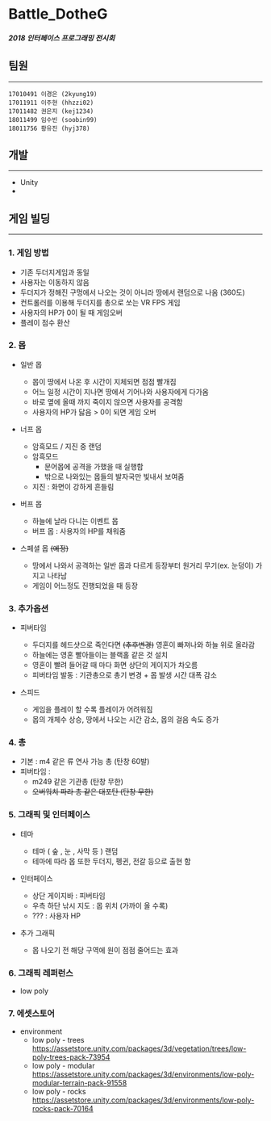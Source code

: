 # Battle_DotheG
##### 2018 인터페이스 프로그래밍 전시회

## **팀원**
***
    17010491 이경은 (2kyung19)
    17011911 이주현 (hhzzi02)
    17011482 권은지 (kej1234)
    18011499 임수빈 (soobin99)
    18011756 황유진 (hyj378)


## **개발**
***
* Unity
* 


## **게임 빌딩**
***
### **1. 게임 방법**

* 기존 두더지게임과 동일
* 사용자는 이동하지 않음
* 두더지가 정해진 구멍에서 나오는 것이 아니라 땅에서 랜덤으로 나옴 (360도)
* 컨트롤러를 이용해 두더지를 총으로 쏘는 VR FPS 게임
* 사용자의 HP가 0이 될 때 게임오버
* 플레이 점수 환산
    
### **2. 몹**

* 일반 몹    
    * 몹이 땅에서 나온 후 시간이 지체되면 점점 빨개짐
    * 어느 일정 시간이 지나면 땅에서 기어나와 사용자에게 다가옴
    * 바로 옆에 올때 까지 죽이지 않으면 사용자를 공격함
    * 사용자의 HP가 닳음 > 0이 되면 게임 오버

* 너프 몹
    * 암흑모드 / 지진 중 랜덤
    * 암흑모드
        * 문어몹에 공격을 가했을 때 실행함
        * 밖으로 나와있는 몹들의 발자국만 빛내서 보여줌
    * 지진 : 화면이 강하게 흔들림

* 버프 몹
    * 하늘에 날라 다니는 이벤트 몹
    * 버프 몹 : 사용자의 HP를 채워줌

* 스페셜 몹
~~(예정)~~
    * 땅에서 나와서 공격하는 일반 몹과 다르게 등장부터 원거리 무기(ex. 눈덩이) 가지고 나타남
    * 게임이 어느정도 진행되었을 때 등장

### **3. 추가옵션**
* 피버타임
    * 두더지를 헤드샷으로 죽인다면
    ~~(추후변경)~~
    영혼이 빠져나와 하늘 위로 올라감
    * 하늘에는 영혼 빨아들이는 블랙홀 같은 것 설치
    * 영혼이 빨려 들어갈 때 마다 화면 상단의 게이지가 차오름
    * 피버타임 발동 : 기관총으로 총기 변경 + 몹 발생 시간 대폭 감소

* 스피드
    * 게임을 플레이 할 수록 플레이가 어려워짐
    * 몹의 개체수 상승, 땅에서 나오는 시간 감소, 몹의 걸음 속도 증가

### **4. 총**
* 기본 : m4 같은 류 연사 가능 총 (탄창 60발)
* 피버타임 : 
    * m249 같은 기관총 (탄창 무한)
    * ~~오버워치 파라 총 같은 대포탄 (탄창 무한)~~

### **5. 그래픽 및 인터페이스**
* 테마
    * 테마 ( 숲 , 눈 , 사막 등 ) 랜덤
    * 테마에 따라 몹 또한 두더지, 펭귄, 전갈 등으로 출현 함

* 인터페이스
    * 상단 게이지바 : 피버타임
    * 우측 하단 낚시 지도 : 몹 위치 (가까이 올 수록)
    * ??? : 사용자 HP
    
* 추가 그래픽
    * 몹 나오기 전 해당 구역에 원이 점점 줄어드는 효과


### **6. 그래픽 레퍼런스**

* low poly

### **7. 에셋스토어**
* environment
    * low poly - trees   https://assetstore.unity.com/packages/3d/vegetation/trees/low-poly-trees-pack-73954
    * low poly - modular https://assetstore.unity.com/packages/3d/environments/low-poly-modular-terrain-pack-91558
    * low poly - rocks https://assetstore.unity.com/packages/3d/environments/low-poly-rocks-pack-70164
